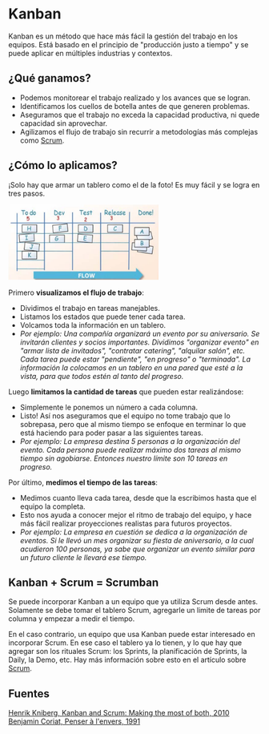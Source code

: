 # Kanban

Kanban es un método que hace más fácil la gestión del trabajo en los equipos. Está basado en el principio de "producción justo a tiempo" y se puede aplicar en múltiples industrias y contextos.

## ¿Qué ganamos?

* Podemos monitorear el trabajo realizado y los avances que se logran.
* Identificamos los cuellos de botella antes de que generen problemas.
* Aseguramos que el trabajo no exceda la capacidad productiva, ni quede capacidad sin aprovechar.
* Agilizamos el flujo de trabajo sin recurrir a metodologías más complejas como [Scrum](Scrum.md).

## ¿Cómo lo aplicamos?

¡Solo hay que armar un tablero como el de la foto! Es muy fácil y se logra en tres pasos.

<img alt="Kanban board" src="../assets/images/kanban-dashboard.jpg" width="300" height="150">

Primero **visualizamos el flujo de trabajo**:
* Dividimos el trabajo en tareas manejables.
* Listamos los estados que puede tener cada tarea.
* Volcamos toda la información en un tablero.
* *Por ejemplo: Una compañía organizará un evento por su aniversario. Se invitarán clientes y socios importantes. Dividimos "organizar evento" en "armar lista de invitados", "contratar catering", "alquilar salón", etc. Cada tarea puede estar "pendiente", "en progreso" o "terminada". La información la colocamos en un tablero en una pared que esté a la vista, para que todos estén al tanto del progreso.*

Luego **limitamos la cantidad de tareas** que pueden estar realizándose:
* Simplemente le ponemos un número a cada columna.
* Listo! Así nos aseguramos que el equipo no tome trabajo que lo sobrepasa, pero que al mismo tiempo se enfoque en terminar lo que está haciendo para poder pasar a las siguientes tareas.
* *Por ejemplo: La empresa destina 5 personas a la organización del evento. Cada persona puede realizar máximo dos tareas al mismo tiempo sin agobiarse. Entonces nuestro límite son 10 tareas en progreso.*

Por último, **medimos el tiempo de las tareas**:
* Medimos cuanto lleva cada tarea, desde que la escribimos hasta que el equipo la completa.
* Esto nos ayuda a conocer mejor el ritmo de trabajo del equipo, y hace más fácil realizar proyecciones realistas para futuros proyectos.
* *Por ejemplo: La empresa en cuestión se dedica a la organización de eventos. Si le llevó un mes organizar su fiesta de aniversario, a la cual acudieron 100 personas, ya sabe que organizar un evento similar para un futuro cliente le llevará ese tiempo.*

## Kanban + Scrum = Scrumban

Se puede incorporar Kanban a un equipo que ya utiliza Scrum desde antes. Solamente se debe tomar el tablero Scrum, agregarle un limite de tareas por columna y empezar a medir el tiempo.

En el caso contrario, un equipo que usa Kanban puede estar interesado en incorporar Scrum. En ese caso el tablero ya lo tienen, y lo que hay que agregar son los rituales Scrum: los Sprints, la planificación de Sprints, la Daily, la Demo, etc. Hay más información sobre esto en el artículo sobre [Scrum](Scrum.md).

## Fuentes
[Henrik Kniberg, Kanban and Scrum: Making the most of both, 2010](https://www.agileleanhouse.com/lib/lib/People/HenrikKniberg/KanbanAndScrumInfoQVersionFINAL.pdf)
[Benjamin Coriat, Penser à l'envers, 1991](https://www.amazon.fr/Penser-lenvers-organisation-lentreprise-japonaise/dp/2267012464)